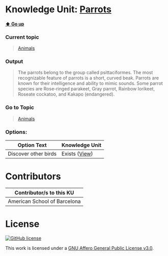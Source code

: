 # Knowledge Unit: [Parrots](../../knowledge_units/animals/parrots.md)

#### [:arrow_up: Go up](../../topics/animals.md)
### Current topic
> [Animals](../../topics/animals.md)
### Output
> The parrots belong to the group called psittaciformes. The most recognizable feature of parrots is a short, curved beak. Parrots are known for their intelligence and ability to mimic sounds. Some parrot species are Rose-ringed parakeet, Gray parrot, Rainbow lorikeet, Roseate cockatoo, and Kakapo (endangered).
### Go to Topic
> [Animals](../../topics/animals.md)

### Options: 

| Option Text | Knowledge Unit |
| - | - |  
| Discover other birds  |  Exists ([View](../../knowledge_units/animals/discover-other-birds.md))  | 

# Contributors

| Contributor/s to this KU |
| - | 
| American School of Barcelona |

# License
[![GitHub license](https://img.shields.io/github/license/inbrainz/cerebro)](https://github.com/inbrainz/cerebro/blob/master/LICENSE)

This work is licensed under a [GNU Affero General Public License v3.0](https://www.gnu.org/licenses/agpl-3.0.txt).